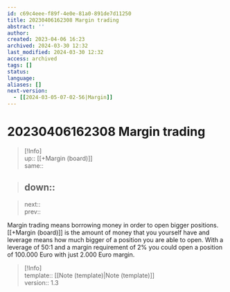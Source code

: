 ```yaml
---
id: c69c4eee-f89f-4e0e-81a0-891de7d11250
title: 20230406162308 Margin trading
abstract: ''
author: 
created: 2023-04-06 16:23
archived: 2024-03-30 12:32
last_modified: 2024-03-30 12:32
access: archived
tags: []
status: 
language: 
aliases: []
next-version:
  - [[2024-03-05-07-02-56|Margin]]
---
```


# 20230406162308 Margin trading

> [!Info]  
> up:: [[+Margin (board)]]  
> same::  
>

> down::
> ---  

>
> next::  
> prev::

Margin trading means borrowing money in order to open bigger positions. [[+Margin (board)]] is the amount of money that you yourself have and leverage means how much bigger of a position you are able to open. With a leverage of 50:1 and a margin requirement of 2% you could open a position of 100.000 Euro with just 2.000 Euro margin.

> [!Info]  
> template:: [[Note (template)|Note (template)]]  
> version:: 1.3

